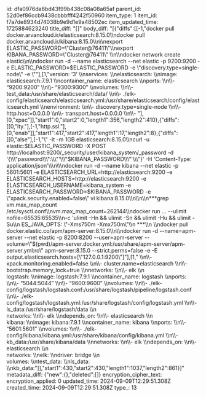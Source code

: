 id: dfa0976da6bd43f99b438c08a08a65af
parent_id: 52d0ef86ccb9438cbbbfff4242f50960
item_type: 1
item_id: f7a7de8934d74038b9e9d1e9a48502ec
item_updated_time: 1725884623240
title_diff: "[]"
body_diff: "[{\"diffs\":[[-1,\"docker pull docker.arvancloud.ir/elasticsearch:8.15.0\\\ndocker pull docker.arvancloud.ir/kibana:8.15.0\\\n\\\nexport ELASTIC_PASSWORD=\\\"Cluster@76411\\\"\\\nexport KIBANA_PASSWORD=\\\"Cluster@76411\\\"  \\\n\\\ndocker network create elastic\\\n\\\ndocker run -d  --name elasticsearch --net elastic -p 9200:9200 -e ELASTIC_PASSWORD=$ELASTIC_PASSWORD -e \\\"discovery.type=single-node\\\" -e \\\"\"],[1,\"version: ‘3’  \\\nservices:  \\\nelasticsearch:  \\\nimage: elasticsearch:7.9.1  \\\ncontainer_name: elasticsearch  \\\nports:  \\\n\\\\- “9200:9200”  \\\n\\\\- “9300:9300”  \\\nvolumes:  \\\n\\\\- test_data:/usr/share/elasticsearch/data/  \\\n\\\\- ./elk-config/elasticsearch/elasticsearch.yml:/usr/share/elasticsearch/config/elasticsearch.yml  \\\nenvironment:  \\\n\\\\- discovery.type=single-node  \\\n\\\\- http.host=0.0.0.0  \\\n\\\\- transport.host=0.0.0.0  \\\n\\\\- \"],[0,\"xpac\"]],\"start1\":0,\"start2\":0,\"length1\":356,\"length2\":410},{\"diffs\":[[0,\"ity.\"],[-1,\"http.ssl.\"],[0,\"enab\"]],\"start1\":417,\"start2\":417,\"length1\":17,\"length2\":8},{\"diffs\":[[0,\"alse\"],[-1,\"\\\" -it -m 1GB elasticsearch:8.15.0\\\ncurl -u elastic:$ELASTIC_PASSWORD -X POST http://localhost:9200/_security/user/kibana_system/_password -d '{\\\"password\\\":\\\"'\\\"$KIBANA_PASSWORD\\\"'\\\"}' -H 'Content-Type: application/json'\\\n\\\ndocker run -d --name kibana  --net elastic -p 5601:5601 -e ELASTICSEARCH_URL=http://elasticsearch:9200 -e ELASTICSEARCH_HOSTS=http://elasticsearch:9200 -e ELASTICSEARCH_USERNAME=kibana_system -e ELASTICSEARCH_PASSWORD=$KIBANA_PASSWORD -e \\\"xpack.security.enabled=false\\\" vi  kibana:8.15.0\\\n\\\n\\\n***grep vm.max_map_count /etc/sysctl.conf\\\nvm.max_map_count=262144\\\ndocker run ... --ulimit nofile=65535:65535\\\n-c 'ulimit -Hn && ulimit -Sn && ulimit -Hu && ulimit -Su\\\n          ES_JAVA_OPTS: \\\"-Xms750m -Xmx750m\\\"\\\n      ***\\\n      \\\ndocker pull docker.elastic.co/apm/apm-server:8.15.0\\\n\\\ndocker run -d  --name=apm-server  --net elastic -p 8200:8200 --user=apm-server --volume=\\\"$(pwd)/apm-server.docker.yml:/usr/share/apm-server/apm-server.yml:ro\\\" apm-server:8.15.0 --strict.perms=false -e -E output.elasticsearch.hosts=[\\\"127.0.0.1:9200\\\"]\"],[1,\"  \\\n\\\\- xpack.monitoring.enabled=false  \\\n\\\\- cluster.name=elasticsearch  \\\n\\\\- bootstrap.memory_lock=true  \\\nnetworks:  \\\n\\\\- elk  \\\n<br/>logstash:  \\\nimage: logstash:7.9.1  \\\ncontainer_name: logstash  \\\nports:  \\\n\\\\- “5044:5044”  \\\n\\\\- “9600:9600”  \\\nvolumes:  \\\n\\\\- ./elk-config/logstash/logstash.conf:/usr/share/logstash/pipeline/logstash.conf  \\\n\\\\- ./elk-config/logstash/logstash.yml:/usr/share/logstash/config/logstash.yml  \\\n\\\\- ls_data:/usr/share/logstash/data  \\\n<br/>networks:  \\\n\\\\- elk  \\\ndepends_on:  \\\n\\\\- elasticsearch  \\\n<br/>kibana:  \\\nimage: kibana:7.9.1  \\\ncontainer_name: kibana  \\\nports:  \\\n\\\\- “5601:5601”  \\\nvolumes:  \\\n\\\\- ./elk-config/kibana/kibana.yml:/usr/share/kibana/config/kibana.yml  \\\n\\\\- kb_data:/usr/share/kibana/data  \\\nnetworks:  \\\n\\\\- elk  \\\ndepends_on:  \\\n\\\\- elasticsearch  \\\n<br/>networks:  \\\nelk:  \\\ndriver: bridge  \\\n<br/>volumes:  \\\ntest_data:  \\\nls_data:  \\\nkb_data:\"]],\"start1\":430,\"start2\":430,\"length1\":1037,\"length2\":861}]"
metadata_diff: {"new":{},"deleted":[]}
encryption_cipher_text: 
encryption_applied: 0
updated_time: 2024-09-09T12:29:51.308Z
created_time: 2024-09-09T12:29:51.308Z
type_: 13